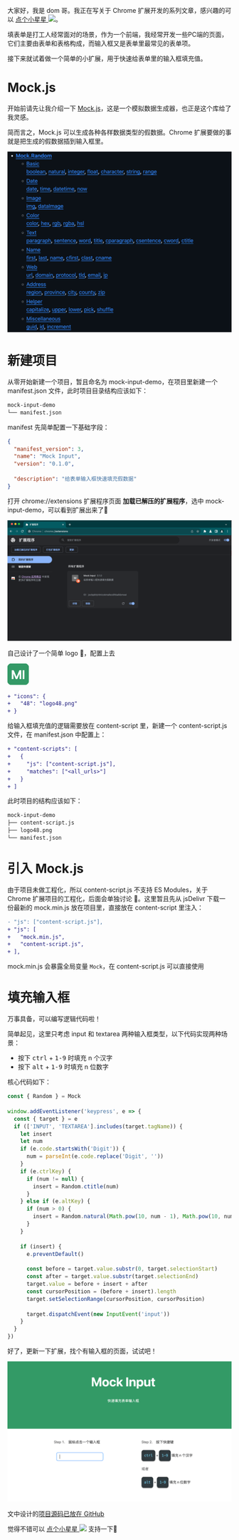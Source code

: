 大家好，我是 dom 哥。我正在写关于 Chrome 扩展开发的系列文章，感兴趣的可以 [点个小星星 <img src="https://img.shields.io/github/stars/dom-bro/chrome-extension-development?label=&style=social" height="14"/>](https://github.com/dom-bro/chrome-extension-development)。

填表单是打工人经常面对的场景，作为一个前端，我经常开发一些PC端的页面，它们主要由表单和表格构成，而输入框又是表单里最常见的表单项。

接下来就试着做一个简单的小扩展，用于快速给表单里的输入框填充值。

# Mock.js
开始前请先让我介绍一下 [Mock.js](https://github.com/nuysoft/Mock)，这是一个模拟数据生成器，也正是这个库给了我灵感。

简而言之，Mock.js 可以生成各种各样数据类型的假数据。Chrome 扩展要做的事就是把生成的假数据插到输入框里。

![](images/mock.png)

# 新建项目

从零开始新建一个项目，暂且命名为 mock-input-demo，在项目里新建一个 manifest.json 文件，此时项目目录结构应该如下：
```sh
mock-input-demo
└── manifest.json
```
manifest 先简单配置一下基础字段：
```json
{
  "manifest_version": 3,
  "name": "Mock Input",
  "version": "0.1.0",

  "description": "给表单输入框快速填充假数据"
}
```

打开 chrome://extensions 扩展程序页面 **加载已解压的扩展程序**，选中 mock-input-demo，可以看到扩展出来了🎉

![](images/mi-extension.png)

自己设计了一个简单 logo 😬，配置上去

![](images/logo48.png)

```diff
+ "icons": {
+   "48": "logo48.png"
+ }
```
给输入框填充值的逻辑需要放在 content-script 里，新建一个 content-script.js 文件，在 manifest.json 中配置上：

```diff
+ "content-scripts": [
+   {
+     "js": ["content-script.js"],
+     "matches": ["<all_urls>"]
+   }
+ ]
```
此时项目的结构应该如下：

```sh
mock-input-demo
├── content-script.js
├── logo48.png
└── manifest.json
```

# 引入 Mock.js
由于项目未做工程化，所以 content-script.js 不支持 ES Modules，关于 Chrome 扩展项目的工程化，后面会单独讨论 🧐。这里暂且先从 jsDelivr 下载一份最新的 mock.min.js 放在项目里，直接放在 content-script 里注入：
```diff
- "js": ["content-script.js"],
+ "js": [
+   "mock.min.js",
+   "content-script.js",
+ ],
```
mock.min.js 会暴露全局变量 `Mock`，在 content-script.js 可以直接使用

# 填充输入框

万事具备，可以编写逻辑代码啦！

简单起见，这里只考虑 input 和 textarea 两种输入框类型，以下代码实现两种场景：
- 按下 <kbd>ctrl</kbd> + <kbd>1-9</kbd> 时填充 n 个汉字
- 按下 <kbd>alt</kbd> + <kbd>1-9</kbd> 时填充 n 位数字

核心代码如下：
```js
const { Random } = Mock

window.addEventListener('keypress', e => {
  const { target } = e
  if (['INPUT', 'TEXTAREA'].includes(target.tagName)) {
    let insert
    let num
    if (e.code.startsWith('Digit')) {
      num = parseInt(e.code.replace('Digit', ''))
    }
    if (e.ctrlKey) {
      if (num != null) {
        insert = Random.ctitle(num)
      }
    } else if (e.altKey) {
      if (num > 0) {
        insert = Random.natural(Math.pow(10, num - 1), Math.pow(10, num) - 1)
      }
    }

    if (insert) {
      e.preventDefault()

      const before = target.value.substr(0, target.selectionStart)
      const after = target.value.substr(target.selectionEnd)
      target.value = before + insert + after
      const cursorPosition = (before + insert).length
      target.setSelectionRange(cursorPosition, cursorPosition)

      target.dispatchEvent(new InputEvent('input'))
    }
  }
})
```

好了，更新一下扩展，找个有输入框的页面，试试吧！

![](images/poster1280x800.png)

文中设计的[项目源码已放在 GitHub](https://github.com/dom-bro/chrome-extension-development/tree/master/packages/mock-input-demo)

觉得不错可以 [点个小星星 <img src="https://img.shields.io/github/stars/dom-bro/chrome-extension-development?label=&style=social" height="14"/>](https://github.com/dom-bro/chrome-extension-development) 支持一下🌹